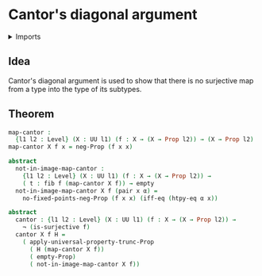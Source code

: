 #  Cantor's diagonal argument

<details><summary>Imports</summary>
```agda
module foundation.cantors-diagonal-argument where
open import foundation-core.function-extensionality
open import foundation.dependent-pair-types
open import foundation.empty-types
open import foundation.fibers-of-maps
open import foundation.logical-equivalences
open import foundation.negation
open import foundation.propositional-truncations
open import foundation.propositions
open import foundation.surjective-maps
open import foundation.universe-levels
```
</details>

## Idea

Cantor's diagonal argument is used to show that there is no surjective map from a type into the type of its subtypes.

## Theorem

```agda
map-cantor :
  {l1 l2 : Level} (X : UU l1) (f : X → (X → Prop l2)) → (X → Prop l2)
map-cantor X f x = neg-Prop (f x x)

abstract
  not-in-image-map-cantor :
    {l1 l2 : Level} (X : UU l1) (f : X → (X → Prop l2)) →
    ( t : fib f (map-cantor X f)) → empty
  not-in-image-map-cantor X f (pair x α) =
    no-fixed-points-neg-Prop (f x x) (iff-eq (htpy-eq α x))

abstract
  cantor : {l1 l2 : Level} (X : UU l1) (f : X → (X → Prop l2)) →
    ¬ (is-surjective f)
  cantor X f H =
    ( apply-universal-property-trunc-Prop
      ( H (map-cantor X f))
      ( empty-Prop)
      ( not-in-image-map-cantor X f))
```
